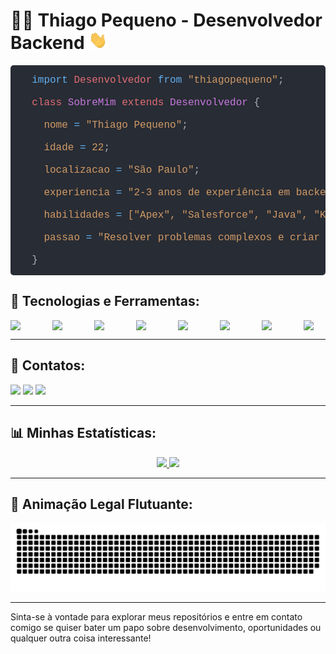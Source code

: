 # 👨‍💻 Thiago Pequeno - Desenvolvedor Backend <img src="https://raw.githubusercontent.com/ABSphreak/ABSphreak/master/gifs/Hi.gif" width="30px">

<pre style="background-color: #282c34; color: #abb2bf; padding: 15px; border-radius: 5px; font-family: 'Courier New', Courier, monospace; font-size: 16px;">
  <span style="color: #61afef;">import</span> <span style="color: #e06c75;">Desenvolvedor</span> <span style="color: #61afef;">from</span> <span style="color: #d19a66;">"thiagopequeno"</span><span style="color: #abb2bf;">;</span>

  <span style="color: #e06c75;">class</span> <span style="color: #c678dd;">SobreMim</span> <span style="color: #e06c75;">extends</span> <span style="color: #c678dd;">Desenvolvedor</span> <span style="color: #abb2bf;">{</span>

    <span style="color: #d19a66;">nome</span> <span style="color: #61afef;">=</span> <span style="color: #d19a66;">"Thiago Pequeno"</span><span style="color: #abb2bf;">;</span><br>
    <span style="color: #d19a66;">idade</span> <span style="color: #61afef;">=</span> <span style="color: #d19a66;">22</span><span style="color: #abb2bf;">;</span><br>
    <span style="color: #d19a66;">localizacao</span> <span style="color: #61afef;">=</span> <span style="color: #d19a66;">"São Paulo"</span><span style="color: #abb2bf;">;</span><br>
    <span style="color: #d19a66;">experiencia</span> <span style="color: #61afef;">=</span> <span style="color: #d19a66;">"2-3 anos de experiência em backend"</span><span style="color: #abb2bf;">;</span><br>
    <span style="color: #d19a66;">habilidades</span> <span style="color: #61afef;">=</span> <span style="color: #d19a66;">["Apex", "Salesforce", "Java", "Kotlin", "JavaScript", "AWS", "Azure", "C#"]</span><span style="color: #abb2bf;">;</span><br>
    <span style="color: #d19a66;">passao</span> <span style="color: #61afef;">=</span> <span style="color: #d19a66;">"Resolver problemas complexos e criar soluções robustas e eficientes"</span><span style="color: #abb2bf;">;</span>
    
  <span style="color: #abb2bf;">}</span>
</pre>



## 🚀 Tecnologias e Ferramentas:
<div style="display: flex; gap: 2rem;">
  <img width="50px" src="https://cdn.jsdelivr.net/gh/devicons/devicon/icons/salesforce/salesforce-original.svg" />
  <img width="50px" src="https://cdn.jsdelivr.net/gh/devicons/devicon/icons/apex/apex-original.svg" />
  <img width="50px" src="https://cdn.jsdelivr.net/gh/devicons/devicon/icons/java/java-original.svg" />
  <img width="50px" src="https://cdn.jsdelivr.net/gh/devicons/devicon/icons/kotlin/kotlin-original.svg" />
  <img width="50px" src="https://cdn.jsdelivr.net/gh/devicons/devicon/icons/javascript/javascript-original.svg" />
  <img width="50px" src="https://cdn.jsdelivr.net/gh/devicons/devicon/icons/azure/azure-original.svg" />
  <img width="50px" src="https://hermes.dio.me/articles/cover/3d6d2565-3411-47c2-9dd4-570eeb48ba9e.png" />
  <img width="50px" src="https://cdn.jsdelivr.net/gh/devicons/devicon/icons/csharp/csharp-original.svg" />
</div>

---

## 📩 Contatos:
<div>
<a href="https://www.instagram.com/_castr0o/" target="_blank"><img src="https://img.shields.io/badge/-Instagram-%23E4405F?style=for-the-badge&logo=instagram&logoColor=white" target="_blank"></a>
<a href = "mailto:thiagopeuqueno@gmail.com"><img src="https://img.shields.io/badge/Gmail-D14836?style=for-the-badge&logo=gmail&logoColor=white" target="_blank"></a>
<a href="https://www.linkedin.com/in/thiago-pequeno-de-castro-2632bb248" target="_blank"><img src="https://img.shields.io/badge/-LinkedIn-%230077B5?style=for-the-badge&logo=linkedin&logoColor=white" target="_blank"></a>   
</div>

---

## 📊 Minhas Estatísticas:
<div align="center">
  <a href="https://github.com/thiagopequeno">
    <img height="180em" src="https://github-readme-stats.vercel.app/api?username=thiagopequeno&show_icons=true&theme=dracula&include_all_commits=true&count_private=true"/>
    <img height="180em" src="https://github-readme-stats.vercel.app/api/top-langs/?username=thiagopequeno&layout=compact&langs_count=7&theme=dracula"/>
  </a>
</div>

---

## 🌟 Animação Legal Flutuante:
<p align="center">
  <img src="https://raw.githubusercontent.com/platane/snk/output/github-contribution-grid-snake.svg" alt="flutuando" width="600"/>
</p>

---

Sinta-se à vontade para explorar meus repositórios e entre em contato comigo se quiser bater um papo sobre desenvolvimento, oportunidades ou qualquer outra coisa interessante!
